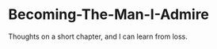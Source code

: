 Becoming-The-Man-I-Admire
=========================

Thoughts on a short chapter, and I can learn from loss.
